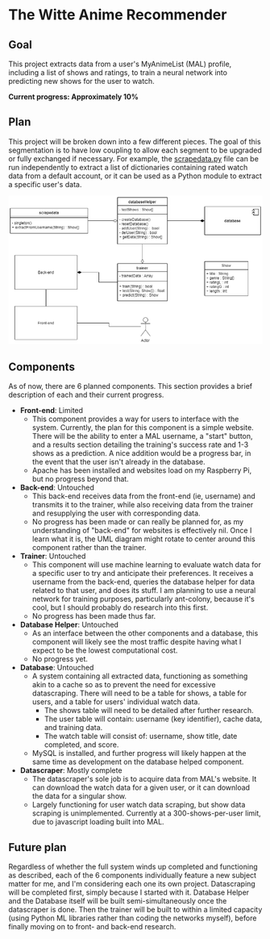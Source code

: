 # The Witte Anime Recommender
## Goal
This project extracts data from a user's MyAnimeList (MAL) profile, including a list of shows and ratings, to train a neural network into predicting new shows for the user to watch.

**Current progress: Approximately 10%**

## Plan
This project will be broken down into a few different pieces. The goal of this segmentation is to have low coupling to allow each segment to be upgraded or fully exchanged if necessary.
For example, the [scrapedata.py](scrapedata.py) file can be run independently to extract a list of dictionaries containing rated watch data from a default account, or it can be used as a Python module to extract a specific user's data.

![UML design of the system](uml.png)

## Components
As of now, there are 6 planned components. This section provides a brief description of each and their current progress.
- **Front-end**: Limited
  - This component provides a way for users to interface with the system. Currently, the plan for this component is a simple website. There will be the ability to enter a MAL username, a "start" button, and a results section detailing the training's success rate and 1-3 shows as a prediction. A nice addition would be a progress bar, in the event that the user isn't already in the database.
  - Apache has been installed and websites load on my Raspberry Pi, but no progress beyond that.
- **Back-end**: Untouched
  - This back-end receives data from the front-end (ie, username) and transmits it to the trainer, while also receiving data from the trainer and resupplying the user with corresponding data.
  - No progress has been made or can really be planned for, as my understanding of "back-end" for websites is effectively nil. Once I learn what it is, the UML diagram might rotate to center around this component rather than the trainer.
- **Trainer**: Untouched
  - This component will use machine learning to evaluate watch data for a specific user to try and anticipate their preferences. It receives a username from the back-end, queries the database helper for data related to that user, and does its stuff. I am planning to use a neural network for training purposes, particularly ant-colony, because it's cool, but I should probably do research into this first.
  - No progress has been made thus far.
- **Database Helper**: Untouched
  - As an interface between the other components and a database, this component will likely see the most traffic despite having what I expect to be the lowest computational cost.
  - No progress yet.
- **Database**: Untouched
  - A system containing all extracted data, functioning as something akin to a cache so as to prevent the need for excessive datascraping. There will need to be a table for shows, a table for users, and a table for users' individual watch data.
    * The shows table will need to be detailed after further research.
    * The user table will contain: username (key identifier), cache data, and training data.
    * The watch table will consist of: username, show title, date completed, and score.
  - MySQL is installed, and further progress will likely happen at the same time as development on the database helped component.
- **Datascraper**: Mostly complete
  - The datascraper's sole job is to acquire data from MAL's website. It can download the watch data for a given user, or it can download the data for a singular show.
  - Largely functioning for user watch data scraping, but show data scraping is unimplemented. Currently at a 300-shows-per-user limit, due to javascript loading built into MAL.

## Future plan
Regardless of whether the full system winds up completed and functioning as described, each of the 6 components individually feature a new subject matter for me, and I'm considering each one its own project.
Datascraping will be completed first, simply because I started with it. Database Helper and the Database itself will be built semi-simultaneously once the datascraper is done. Then the trainer will be built to within a limited capacity (using Python ML libraries rather than coding the networks myself), before finally moving on to front- and back-end research.